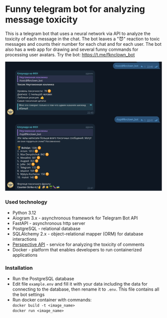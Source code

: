 # Funny telegram bot for analyzing message toxicity

This is a telegram bot that uses a neural network via API to analyze the toxicity of each message in the chat. The bot
leaves a "😈" reaction to toxic messages and counts their number for each chat and for each user. The bot also has a
web app for drawing and several funny commands for processing user avatars. Try the bot: https://t.me/fknclown_bot

![example of usage](screenshots/img1.png)

### Used technology

* Python 3.12
* Aiogram 3.x - asynchronous framework for Telegram Bot API
* FastAPI - asynchronous http server
* PostgreSQL - relational database
* SQLAlchemy 2.x - object–relational mapper (ORM) for database interactions
* [Perspective API](https://www.perspectiveapi.com) - service for analyzing the toxicity of comments
* Docker - platform that enables developers to run containerized applications

### Installation

* Run the PostgreSQL database
* Edit file `example.env` and fill it with your data including the data for connecting to the database, then rename it
  to `.env`. This file contains all the bot settings
* Run docker container with commands:  
  `docker build -t <image_name>`  
  `docker run <image_name>`